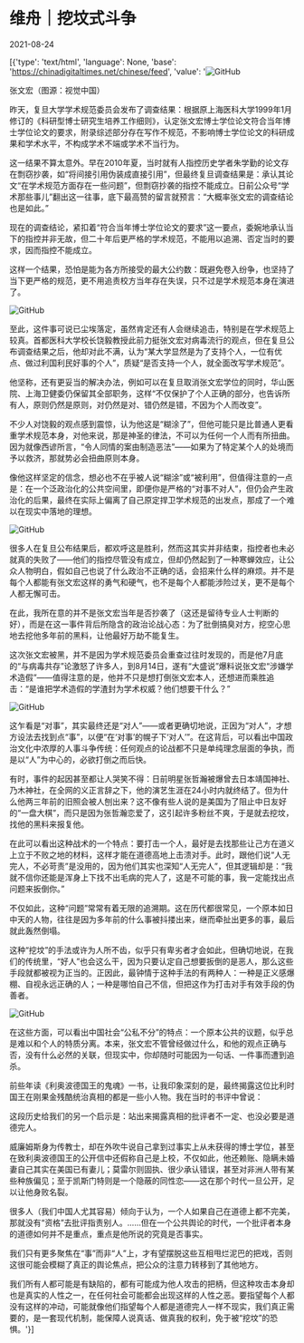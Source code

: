 # 维舟｜挖坟式斗争

2021-08-24

[{'type': 'text/html', 'language': None, 'base': 'https://chinadigitaltimes.net/chinese/feed', 'value': '![GitHub](https://chinadigitaltimes.net/chinese/files/2021/08/post-669957-6125806020ed6.)

张文宏（图源：视觉中国）

昨天，复旦大学学术规范委员会发布了调查结果：根据原上海医科大学1999年1月修订的《科研型博士研究生培养工作细则》，认定张文宏博士学位论文符合当年博士学位论文的要求，附录综述部分存在写作不规范，不影响博士学位论文的科研成果和学术水平，不构成学术不端或学术不当行为。

这一结果不算太意外。早在2010年夏，当时就有人指控历史学者朱学勤的论文存在剽窃抄袭，如“将间接引用伪装成直接引用”，但最终复旦调查结果是：承认其论文“在学术规范方面存在一些问题”，但剽窃抄袭的指控不能成立。日前公众号“学术那些事儿”翻出这一往事，底下最高赞的留言就预言：“大概率张文宏的调查结论也是如此。”

现在的调查结论，紧扣着“符合当年博士学位论文的要求”这一要点，委婉地承认当下的指控并非无故，但二十年后更严格的学术规范，不能用以追溯、否定当时的要求，因而指控不能成立。

这样一个结果，恐怕是能为各方所接受的最大公约数：既避免卷入纷争，也坚持了当下更严格的规范，更不用追责校方当年存在失误，只不过是学术规范本身在演进了。

![GitHub](https://chinadigitaltimes.net/chinese/files/2021/08/post-669957-6125806056d1a.png)

至此，这件事可说已尘埃落定，虽然肯定还有人会继续追击，特别是在学术规范上较真。首都医科大学校长饶毅教授此前力挺张文宏对病毒流行的观点，但在复旦公布调查结果之后，他却对此不满，认为“某大学显然是为了支持个人，一位有优点、做过利国利民好事的个人”，质疑“是否支持一个人，就全面改写学术规范”。

他坚称，还有更妥当的解决办法，例如可以在复旦取消张文宏学位的同时，华山医院、上海卫健委仍保留其全部职务，这样“不仅保护了个人正确的部分，也告诉所有人，原则仍然是原则，对仍然是对、错仍然是错，不因为个人而改变”。

不少人对饶毅的观点感到震惊，认为他这是“糊涂了”，但他可能只是比普通人更看重学术规范本身，对他来说，那是神圣的律法，不可以为任何一个人而有所扭曲。因为就像西谚所言，“令人同情的案由制造恶法”——如果为了特定某个人的处境而予以救济，那就势必会扭曲原则本身。

像他这样坚定的信念，想必也不在乎被人说“糊涂”或“被利用”，但值得注意的一点是：在一个泛政治化的公共空间里，即便你是严格的“对事不对人”，但仍会产生政治化的后果，最终在实际上偏离了自己原定捍卫学术规范的出发点，那成了一个难以在现实中落地的理想。

![GitHub](https://chinadigitaltimes.net/chinese/files/2021/08/post-669957-6125806080515.)

很多人在复旦公布结果后，都欢呼这是胜利，然而这其实并非结束，指控者也未必就真的失败了——他们的指控尽管没有成立，但却仍然起到了一种寒蝉效应，让公众人物明白，假如自己也说了什么政治不正确的话，会招来什么样的麻烦。并不是每个人都能有张文宏这样的勇气和硬气，也不是每个人都能涉险过关，更不是每个人都无懈可击。

在此，我所在意的并不是张文宏当年是否抄袭了（这还是留待专业人士判断的好），而是在这一事件背后所隐含的政治论战心态：为了批倒搞臭对方，挖空心思地去挖他多年前的黑料，让他最好万劫不能复生。

这次张文宏被黑，并不是因为学术规范委员会重查过往时发现的，而是他7月底的“与病毒共存”论激怒了许多人，到8月14日，遂有“大盛说”爆料说张文宏“涉嫌学术造假”——值得注意的是，他并不只是想打倒张文宏本人，还想进而乘胜追击：“是谁把学术造假的学渣封为学术权威？他们想要干什么？”

![GitHub](https://chinadigitaltimes.net/chinese/files/2021/08/post-669957-61258060ccc37.png)

这乍看是“对事”，其实最终还是“对人”——或者更确切地说，正因为“对人”，才想方设法去找到点“事”，以便“在‘对事’的幌子下‘对人’”。在这背后，可以看出中国政治文化中浓厚的人事斗争传统：任何观点的论战都不只是单纯理念层面的争执，而是以“人”为中心的，必欲打倒之而后快。

有时，事件的起因甚至都让人哭笑不得：日前明星张哲瀚被爆曾去日本靖国神社、乃木神社，在全网的义正言辞之下，他的演艺生涯在24小时内就终结了。但为什么他两三年前的旧照会被人刨出来？这不像有些人说的是美国为了阻止中日友好的“一盘大棋”，而只是因为张哲瀚恋爱了，这引起许多粉丝不爽，于是就去挖坟，找他的黑料来报复他。

在此可以看出这种战术的一个特点：要打击一个人，最好是去找那些让己方在道义上立于不败之地的材料，这样才能在道德高地上击溃对手。此时，跟他们说“人无完人，不必苛责”是没用的，因为他们其实也深知“人无完人”，但其逻辑却是：“我就不信你还能是浑身上下找不出毛病的完人了，这是不可能的事，我一定能找出点问题来扳倒你。”

不仅如此，这种“问题”常常有着无限的追溯期。这在历代都很常见，一个原本如日中天的人物，往往是因为多年前的什么事被抖搂出来，继而牵扯出更多的事，最后就此轰然倒塌。

这种“挖坟”的手法或许为人所不齿，似乎只有卑劣者才会如此，但确切地说，在我们的传统里，“好人”也会这么干，因为只要认定自己想要扳倒的是恶人，那么这些手段就都被视为正当的。正因此，最钟情于这种手法的有两种人：一种是正义感爆棚、自视永远正确的人；一种是哪怕自己不信，但把这作为打击对手有效手段的伪善者。

![GitHub](https://chinadigitaltimes.net/chinese/files/2021/08/post-669957-6125806104eaf.)

在这些方面，可以看出中国社会“公私不分”的特点：一个原本公共的议题，似乎总是难以和个人的特质分离。本来，张文宏不管曾经做过什么，和他的观点正确与否，没有什么必然的关联，但现实中，你却随时可能因为一句话、一件事而遭到追杀。

前些年读《利奥波德国王的鬼魂》一书，让我印象深刻的是，最终揭露这位比利时国王在刚果金残酷统治真相的都是一些小人物。我在当时的书评中曾说：



这段历史给我们的另一个启示是：站出来揭露真相的批评者不一定、也没必要是道德完人。

威廉姆斯身为传教士，却在外吹牛说自己拿到过事实上从未获得的博士学位，甚至在致利奥波德国王的公开信中还假称自己是上校，不仅如此，他还赖账、隐瞒未婚妻自己其实在美国已有妻儿；莫雷尔则固执、很少承认错误，甚至对非洲人带有某些种族偏见；至于凯斯门特则是一个隐蔽的同性恋——这在那个时代一旦公开，足以让他身败名裂。

很多人（我们中国人尤其容易）倾向于认为，一个人如果自己在道德上都不完美，那就没有“资格”去批评指责别人。……但在一个公共舆论的时代，一个批评者本身的道德如何并不是重点，重点是他所说的究竟是否事实。



我们只有更多聚焦在“事”而非“人”上，才有望摆脱这些互相甩烂泥巴的把戏，否则这很可能会模糊了真正的舆论焦点，把公众的注意力转移到了其他地方。

我们所有人都可能是有缺陷的，都有可能成为他人攻击的把柄，但这种攻击本身却也是真实的人性之一，在任何社会可能都会出现这样的人性之恶。要指望每个人都没有这样的冲动，可能就像他们指望每个人都是道德完人一样不现实，我们真正需要的，是一套现代机制，能保障人说真话、做真我的权利，免于被“挖坟”的恐惧。'}]